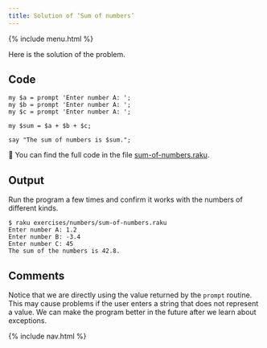 ```yaml
---
title: Solution of ‘Sum of numbers’
---
```


{% include menu.html %}

Here is the solution of the problem.

## Code

    my $a = prompt 'Enter number A: ';
    my $b = prompt 'Enter number A: ';
    my $c = prompt 'Enter number A: ';

    my $sum = $a + $b + $c;

    say "The sum of numbers is $sum.";

🦋 You can find the full code in the file [sum-of-numbers.raku](https://github.com/ash/raku-course/blob/master/exercises/numbers/sum-of-numbers.raku).

## Output

Run the program a few times and confirm it works with the numbers of different kinds.

    $ raku exercises/numbers/sum-of-numbers.raku
    Enter number A: 1.2
    Enter number B: -3.4
    Enter number C: 45
    The sum of the numbers is 42.8.

## Comments

Notice that we are directly using the value returned by the `prompt` routine. This may cause problems if the user enters a string that does not represent a value. We can make the program better in the future after we learn about exceptions.

{% include nav.html %}
